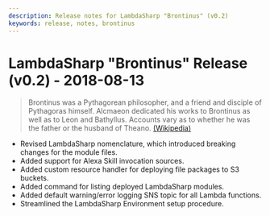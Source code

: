 ```yaml
---
description: Release notes for LambdaSharp "Brontinus" (v0.2)
keywords: release, notes, brontinus
---
```

# LambdaSharp "Brontinus" Release (v0.2) - 2018-08-13

> Brontinus was a Pythagorean philosopher, and a friend and disciple of Pythagoras himself. Alcmaeon dedicated his works to Brontinus as well as to Leon and Bathyllus. Accounts vary as to whether he was the father or the husband of Theano. [(Wikipedia)](https://en.wikipedia.org/wiki/Brontinus)

* Revised LambdaSharp nomenclature, which introduced breaking changes for the module files.
* Added support for Alexa Skill invocation sources.
* Added custom resource handler for deploying file packages to S3 buckets.
* Added command for listing deployed LambdaSharp modules.
* Added default warning/error logging SNS topic for all Lambda functions.
* Streamlined the LambdaSharp Environment setup procedure.
